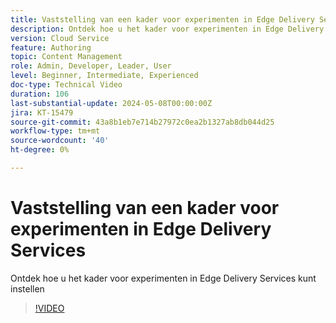 ```yaml
---
title: Vaststelling van een kader voor experimenten in Edge Delivery Services
description: Ontdek hoe u het kader voor experimenten in Edge Delivery Services kunt instellen
version: Cloud Service
feature: Authoring
topic: Content Management
role: Admin, Developer, Leader, User
level: Beginner, Intermediate, Experienced
doc-type: Technical Video
duration: 106
last-substantial-update: 2024-05-08T00:00:00Z
jira: KT-15479
source-git-commit: 43a8b1eb7e714b27972c0ea2b1327ab8db044d25
workflow-type: tm+mt
source-wordcount: '40'
ht-degree: 0%

---
```



# Vaststelling van een kader voor experimenten in Edge Delivery Services

Ontdek hoe u het kader voor experimenten in Edge Delivery Services kunt instellen

>[!VIDEO](https://video.tv.adobe.com/v/3429062/?learn=on)
